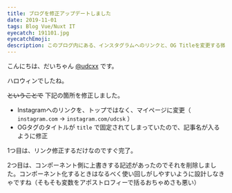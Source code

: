 ```yaml
---
title: ブログを修正アップデートしました
date: 2019-11-01
tags: Blog Vue/Nuxt IT
eyecatch: 191101.jpg
eyecatchEmoji: 
description: このブログ内にある、インスタグラムへのリンクと、OG Titleを変更する微調整を行いました！
---
```


こんにちは、だいちゃん [@udcxx](https://twitter.com/udc_xx) です。

ハロウィンでしたね。

~~ということで~~ 下記の箇所を修正しました。

* Instagramへのリンクを、トップではなく、マイページに変更（ `instagram.com` → `instagram.com/udcsk` ）
* OGタグのタイトルが `title` で固定されてしまっていたので、記事名が入るように修正

1つ目は、リンク修正するだけなのですぐ完了。

2つ目は、コンポーネント側に上書きする記述があったのでそれを削除しました。コンポーネント化するときはなるべく使い回しがしやすいように設計しなきゃですね（そもそも変数をアポストロフィーで括るおちゃめさも悪い）
